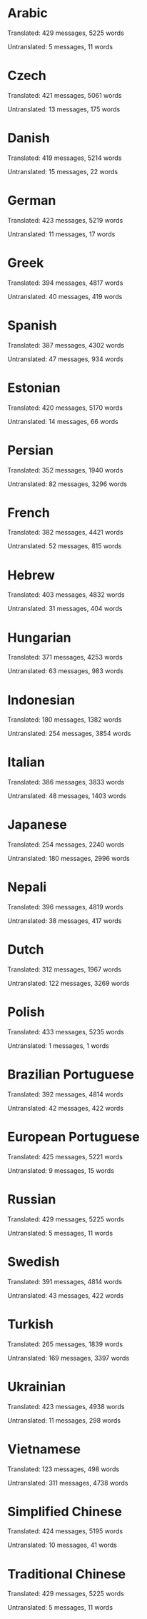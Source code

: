 # Arabic

Translated: 429 messages, 5225 words

Untranslated: 5 messages, 11 words

# Czech

Translated: 421 messages, 5061 words

Untranslated: 13 messages, 175 words

# Danish

Translated: 419 messages, 5214 words

Untranslated: 15 messages, 22 words

# German

Translated: 423 messages, 5219 words

Untranslated: 11 messages, 17 words

# Greek

Translated: 394 messages, 4817 words

Untranslated: 40 messages, 419 words

# Spanish

Translated: 387 messages, 4302 words

Untranslated: 47 messages, 934 words

# Estonian

Translated: 420 messages, 5170 words

Untranslated: 14 messages, 66 words

# Persian

Translated: 352 messages, 1940 words

Untranslated: 82 messages, 3296 words

# French

Translated: 382 messages, 4421 words

Untranslated: 52 messages, 815 words

# Hebrew

Translated: 403 messages, 4832 words

Untranslated: 31 messages, 404 words

# Hungarian

Translated: 371 messages, 4253 words

Untranslated: 63 messages, 983 words

# Indonesian

Translated: 180 messages, 1382 words

Untranslated: 254 messages, 3854 words

# Italian

Translated: 386 messages, 3833 words

Untranslated: 48 messages, 1403 words

# Japanese

Translated: 254 messages, 2240 words

Untranslated: 180 messages, 2996 words

# Nepali

Translated: 396 messages, 4819 words

Untranslated: 38 messages, 417 words

# Dutch

Translated: 312 messages, 1967 words

Untranslated: 122 messages, 3269 words

# Polish

Translated: 433 messages, 5235 words

Untranslated: 1 messages, 1 words

# Brazilian Portuguese

Translated: 392 messages, 4814 words

Untranslated: 42 messages, 422 words

# European Portuguese

Translated: 425 messages, 5221 words

Untranslated: 9 messages, 15 words

# Russian

Translated: 429 messages, 5225 words

Untranslated: 5 messages, 11 words

# Swedish

Translated: 391 messages, 4814 words

Untranslated: 43 messages, 422 words

# Turkish

Translated: 265 messages, 1839 words

Untranslated: 169 messages, 3397 words

# Ukrainian

Translated: 423 messages, 4938 words

Untranslated: 11 messages, 298 words

# Vietnamese

Translated: 123 messages, 498 words

Untranslated: 311 messages, 4738 words

# Simplified Chinese

Translated: 424 messages, 5195 words

Untranslated: 10 messages, 41 words

# Traditional Chinese

Translated: 429 messages, 5225 words

Untranslated: 5 messages, 11 words
